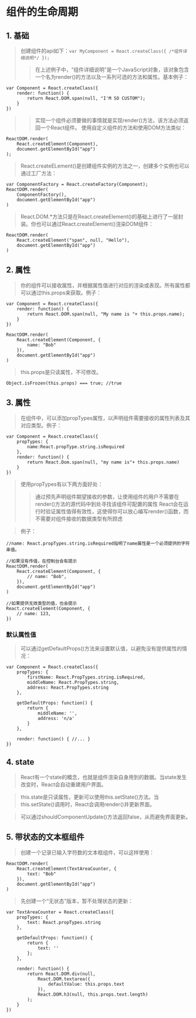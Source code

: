 # 组件的生命周期
## 1. 基础
> 创建组件的api如下：`var MyComponent = React.createClass({ /*组件详细说明*/ });`
>> 在上述例子中，“组件详细说明”是一个JavaScript对象，该对象包含一个名为render()的方法以及一系列可选的方法和属性。基本例子：

```
var Component = React.createClass({
    render: function() {
        return React.DOM.span(null, "I'M SO CUSTOM");
    }
})
```
>> 实现一个组件必须要做的事情就是实现render()方法，该方法必须返回一个React组件。
>> 使用自定义组件的方法和使用DOM方法类似：

```
ReactDOM.render(
    React.createElement(Component),
    document.getElementById("app")
);
```

> React.createELement()是创建组件实例的方法之一，创建多个实例也可以通过工厂方法：

```
var ComponentFactory = React.createFactory(Component);
ReactDOM.render(
    ComponentFactory(),
    document.getElementById("app")
)
```

> React.DOM.*方法只是在React.createElement()的基础上进行了一层封装。你也可以通过React.createElement()渲染DOM组件：

```
ReactDOM.render(
    React.createElement("span", null, "Hello"),
    document.getElementById("app")
)
```

## 2. 属性
> 你的组件可以接收属性，并根据属性值进行对应的渲染或表现。所有属性都可以通过this.props来获取。例子：
```
var Component = React.createClass({
    render: function() {
        return React.DOM.span(null, "My name is "+ this.props.name);
    }
})

ReactDOM.render(
    React.createElement(Component, {
        name: "Bob"
    }),
    document.getElementById("app")
)
```

> this.props是只读属性，不可修改。
```
Object.isFrozen(this.props) === true; //true
```

## 3. 属性
> 在组件中，可以添加propTypes属性，以声明组件需要接收的属性列表及其对应类型。例子：
```
var Component = React.createClass({
    propTypes: {
        name:React.propType.string.isRequired
    },
    render: function() {
        return React.Dom.span(null, "my name is"+ this.props.name)
    }
})
```
> 使用propTypes有以下两方面好处：
>> 通过预先声明组件期望接收的参数，让使用组件的用户不需要在render()方法的源代码中到处寻找该组件可配置的属性
>> React会在运行时验证属性值得有效性，这使得你可以放心编写render()函数，而不需要对组件接收的数据类型有所顾虑

> 例子：
```
//name: React.propTypes.string.isRequired指明了name属性是一个必须提供的字符串值。

//如果没有传值，在控制台会有提示
ReactDOM.render(
    React.createElement(Component, {
        // name: "Bob",
    }),
    document.getElementById("app")
)

//如果提供无效类型的值，也会提示
React.createElement(Component, {
    // name: 123,
})
```

### 默认属性值
> 可以通过getDefaultProps()方法来设置默认值，以避免没有提供属性的情况：
```
var Component = React.createClass({
    propTypes: {
        firstName: React.PropTypes.string.isRequired,
        middleName: React.PropTypes.string,
        address: React.PropTypes.string
    },

    getDefaultProps: function() {
        return {
            middleName: '',
            address: 'n/a'
        }
    },

    render: function() { //... }
})
```

## 4. state
> React有一个state的概念，也就是组件渲染自身用到的数据。当state发生改变时，React会自动重建用户界面。

> this.state是只读属性，更新可以使用this.setState()方法。当this.setState()调用时，React会调用render()并更新界面。

> 可以通过shouldComponentUpdate()方法返回false，从而避免界面更新。

## 5. 带状态的文本框组件
> 创建一个记录已输入字符数的文本框组件，可以这样使用：
```
ReactDOM.render(
    React.createElement(TextAreaCounter, {
        text: "Bob"
    }),
    document.getElementById("app")
)
```

> 先创建一个“无状态”版本，暂不处理状态的更新：
```
var TextAreaCounter = React.createClass({
    propTypes: {
        text: React.propTypes.string
    },

    getDefaultProps: function() {
        return {
            text: ''
        };
    },

    render: function() {
        return React.DOM.div(null,
            React.DOM.textarea({
                defaultValue: this.props.text
            }),
            React.DOM.h3(null, this.props.text.length)    
        );
    }
})
```